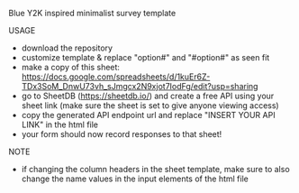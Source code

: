 Blue Y2K inspired minimalist survey template

USAGE
- download the repository
- customize template & replace "option#" and "#option#" as seen fit
- make a copy of this sheet: https://docs.google.com/spreadsheets/d/1kuEr6Z-TDx3SoM_DnwU73vh_sJmgcx2N9xjot7IodFg/edit?usp=sharing
- go to SheetDB (https://sheetdb.io/) and create a free API using your sheet link (make sure the sheet is set to give anyone viewing access)
- copy the generated API endpoint url and replace "INSERT YOUR API LINK" in the html file
- your form should now record responses to that sheet!

NOTE
- if changing the column headers in the sheet template, make sure to also change the name values in the input elements of the html file
